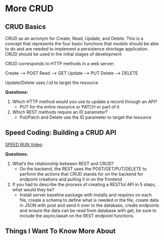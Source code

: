 # More CRUD

## CRUD Basics

CRUD as an acronym for Create, Read, Update, and Delete. This is a concept that represents the four basic functions that models should be able to do and are needed to implement a persistence shortage application. CRUD should be used in the initial stages of development

CRUD corresponds to HTTP methods in a web server:

Create --> POST
Read   --> GET
Update --> PUT
Delete --> DELETE

Update/Delete uses /:id to target the resource

**Questions:**

1. Which HTTP method would you use to update a record through an API?
    * PUT for the entire resource or PATCH or part of it
2. Which REST methods require an ID parameter?
    * Put/Patch and Delete use the ID parameter to target the resource

## Speed Coding: Building a CRUD API

[SPEED RUN Video](https://www.youtube.com/watch?v=EzNcBhSv1Wo)

**Questions:**

1. What’s the relationship between REST and CRUD?
    * On the backend, the REST uses the POST/GET/PUT/DELETE to perform the actions that CRUD stands for on the backend for endpoint creations and pulling it in on the frontend
2. If you had to describe the process of creating a RESTful API in 5 steps, what would they be?
    * Install server baseline package with installs and requires on each file, create a schema to define what is needed in the file, create data in JSON with post and send it over to the database, create endpoints and ensure the data can be read from database with get, be sure to include the async/await on the REST endpoint functions.

## Things I Want To Know More About
